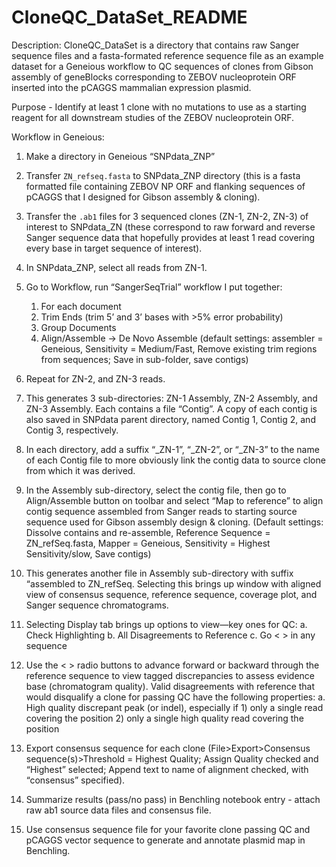 #  CloneQC_DataSet_README

Description: CloneQC_DataSet is a directory that contains raw Sanger sequence files and a fasta-formated reference sequence file as an example dataset for a Geneious workflow to QC sequences of clones from Gibson assembly of geneBlocks corresponding to ZEBOV nucleoprotein ORF inserted into the pCAGGS mammalian expression plasmid. 

Purpose - Identify at least 1 clone with no mutations to use as a starting reagent for all downstream studies of the ZEBOV nucleoprotein ORF.

Workflow in Geneious:

1. Make a directory in Geneious “SNPdata_ZNP”
2. Transfer `ZN_refseq.fasta` to SNPdata_ZNP directory (this is a fasta formatted file containing ZEBOV NP ORF and flanking sequences of pCAGGS that I designed for Gibson assembly & cloning).
3. Transfer the `.ab1` files for 3 sequenced clones (ZN-1, ZN-2, ZN-3) of
   interest to SNPdata_ZN (these correspond to raw forward and reverse Sanger
   sequence data that hopefully provides at least 1 read covering every base in
   target sequence of interest).
4. In SNPdata_ZNP, select all reads from ZN-1.
5. Go to Workflow, run “SangerSeqTrial” workflow I put together:
   1. For each document
   2. Trim Ends (trim 5’ and 3’ bases with >5% error probability)
   3. Group Documents
   4. Align/Assemble -> De Novo Assemble (default settings: assembler =
      Geneious, Sensitivity = Medium/Fast, Remove existing trim regions from
      sequences; Save in sub-folder, save contigs)

8. Repeat for ZN-2, and ZN-3 reads.
9. This generates 3 sub-directories: ZN-1 Assembly, ZN-2 Assembly, and ZN-3 Assembly. Each contains a file “Contig”. A copy of each contig is also saved in SNPdata parent directory, named Contig 1, Contig 2, and Contig 3, respectively.
10. In each directory, add a suffix “_ZN-1”, “_ZN-2”, or “_ZN-3” to the name of each Contig file to more obviously link the contig data to source clone from which it was derived.
11. In the Assembly sub-directory, select the contig file, then go to Align/Assemble button on toolbar and select “Map to reference” to align contig sequence assembled from Sanger reads to starting source sequence used for Gibson assembly design & cloning. (Default settings: Dissolve contains and re-assemble, Reference Sequence = ZN_refSeq.fasta, Mapper = Geneious, Sensitivity = Highest Sensitivity/slow, Save contigs)
12. This generates another file in Assembly sub-directory with suffix “assembled to ZN_refSeq. Selecting this brings up window with aligned view of consensus sequence, reference sequence, coverage plot, and Sanger sequence chromatograms.
13. Selecting Display tab brings up options to view—key ones for QC:
	a. Check Highlighting
	b. All Disagreements to Reference
	c. Go < > in any sequence
14. Use the < > radio buttons to advance forward or backward through the reference sequence to view tagged discrepancies to assess evidence base (chromatogram quality). Valid disagreements with reference that would disqualify a clone for passing QC have the following properties:
	a. High quality discrepant peak (or indel), especially if 
		1) only a single read covering the position
		2) only a single high quality read covering the position
15. Export consensus sequence for each clone (File>Export>Consensus sequence(s)>Threshold = Highest Quality; Assign Quality checked and “Highest” selected; Append text to name of alignment checked, with “consensus” specified).
16. Summarize results (pass/no pass) in Benchling notebook entry - attach raw ab1 source data files and consensus file.
17. Use consensus sequence file for your favorite clone passing QC and pCAGGS vector sequence to generate and annotate plasmid map in Benchling.

